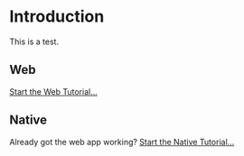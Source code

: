 # Introduction

This is a test.

## Web

[Start the Web Tutorial...](/installation)

## Native

Already got the web app working? [Start the Native Tutorial...](/native-installation)
